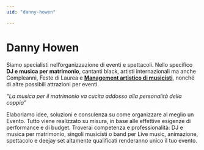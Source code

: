 ```yaml
---
uid: "danny-howen"

---
```


# Danny Howen
Siamo specialisti nell’organizzazione di eventi e spettacoli. Nello specifico **DJ e musica per matrimonio**, cantanti black, artisti internazionali ma anche Compleanni, Feste di Laurea e **[Management artistico di musicisti](https://www.youtube.com/channel/UCUnU_BoOpPdSXyrrvLYqOuQ)**, nonché di altre possibili attrazioni per eventi.

 _“La musica per il matrimonio va cucita addosso alla personalità della coppia”_

Elaboriamo idee, soluzioni e consulenza su come organizzare al meglio un Evento. Tutto viene realizzato su misura, in base alle effettive esigenze di performance e di budget. Troverai competenza e professionalità: DJ e musica per matrimonio, singoli musicisti o band per Live music, animazione, spettacolo e deejay set altamente qualificati renderanno unico il tuo evento.
